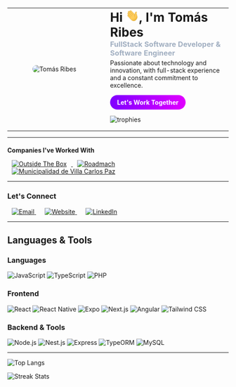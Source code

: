 <!-- Profile Header Section -->
<table>
  <tr>
    <!-- Profile Image (Square) -->
    <td align="center" valign="middle" width="200">
      <img src="https://tomasribes.net/assets/CV.png" alt="Tomás Ribes" width="150" height="150" style="border-radius: 12px;">
    </td>
    <!-- Title, Subtitle & Call-to-Action -->
    <td align="left" style="padding-left: 20px;">
      <h1 style="margin: 0;">Hi <img src="https://raw.githubusercontent.com/ABSphreak/ABSphreak/master/gifs/Hi.gif" width="30" alt="Hi">, I'm Tomás Ribes</h1>
      <h3 style="margin: 0; color: #a0aec0;">FullStack Software Developer & Software Engineer</h3>
      <p style="margin: 4px 0;">Passionate about technology and innovation, with full-stack experience and a constant commitment to excellence.</p>
      <p>
        <a href="#contact" style="display: inline-block; padding: 8px 16px; background: linear-gradient(to right, #7F00FF, #E100FF); color: white; border-radius: 9999px; text-decoration: none; font-weight: bold;">
          Let's Work Together
        </a>
      </p>
      <p>
        <img src="https://github-profile-trophy.vercel.app/?username=tomasribesb&theme=darkhub&title=Commits,Repositories,Experience" alt="trophies" style="display: inline-block;" />
      </p>
    </td>
  </tr>
</table>

<hr />

<!-- Companies Logos Section -->
<div style="margin-top: 20px; text-align: left;">
  <p><strong>Companies I've Worked With</strong></p>
  <a href="https://www.outsidethebox.ar/" target="_blank">
    <img src="https://tomasribes.net/assets/otb.png" alt="Outside The Box" width="80" style="margin: 0 10px;">
  </a>
  <a href="https://roadmach.com/" target="_blank">
    <img src="https://tomasribes.net/assets/roadmach.png" alt="Roadmach" width="80" style="margin: 0 10px;">
  </a>
  <a href="https://villacarlospaz.gov.ar/" target="_blank">
    <img src="https://tomasribes.net/assets/vcp.jpg" alt="Municipalidad de Villa Carlos Paz" width="80" style="margin: 0 10px;">
  </a>
</div>

<hr />

<!-- Let's Connect Section -->
<h3>Let's Connect</h3>
<p>
  <!-- Email Icon -->
  <a href="mailto:tomasribesb@gmail.com" target="_blank" style="margin: 0 10px;">
    <img src="https://img.icons8.com/material-rounded/24/ffffff/new-post.png" alt="Email" title="Email">
  </a>
  <!-- Website Icon -->
  <a href="https://tomasribes.net/" target="_blank" style="margin: 0 10px;">
    <img src="https://img.icons8.com/material-rounded/24/ffffff/domain.png" alt="Website" title="Website">
  </a>
  <!-- LinkedIn Icon -->
  <a href="https://linkedin.com/in/tomasribesb" target="_blank" style="margin: 0 10px;">
    <img src="https://raw.githubusercontent.com/rahuldkjain/github-profile-readme-generator/master/src/images/icons/Social/linked-in-alt.svg" alt="LinkedIn" width="40" height="40" title="LinkedIn">
  </a>
</p>

<hr />

<!-- Languages & Tools -->
<h2>Languages & Tools</h2>

<!-- Languages -->
<h3>Languages</h3>
<p>
  <img src="https://img.shields.io/badge/JavaScript-F7DF1E?style=flat-square&logo=javascript&logoColor=black" alt="JavaScript" />
  <img src="https://img.shields.io/badge/TypeScript-3178C6?style=flat-square&logo=typescript&logoColor=white" alt="TypeScript" />
  <img src="https://img.shields.io/badge/PHP-777BB4?style=flat-square&logo=php&logoColor=white" alt="PHP" />
</p>

<!-- Frontend -->
<h3>Frontend</h3>
<p>
  <img src="https://img.shields.io/badge/React-61DAFB?style=flat-square&logo=react&logoColor=black" alt="React" />
  <img src="https://img.shields.io/badge/React_Native-61DAFB?style=flat-square&logo=react&logoColor=black" alt="React Native" />
  <img src="https://img.shields.io/badge/Expo-000020?style=flat-square&logo=expo&logoColor=white" alt="Expo" />
  <img src="https://img.shields.io/badge/Next.js-000000?style=flat-square&logo=nextdotjs&logoColor=white" alt="Next.js" />
  <img src="https://img.shields.io/badge/Angular-DD0031?style=flat-square&logo=angular&logoColor=white" alt="Angular" />
  <img src="https://img.shields.io/badge/Tailwind_CSS-38B2AC?style=flat-square&logo=tailwind-css&logoColor=white" alt="Tailwind CSS" />
</p>

<!-- Backend & Tools -->
<h3>Backend & Tools</h3>
<p>
  <img src="https://img.shields.io/badge/Node.js-339933?style=flat-square&logo=node.js&logoColor=white" alt="Node.js" />
  <img src="https://img.shields.io/badge/Nest.js-E0234E?style=flat-square&logo=nestjs&logoColor=white" alt="Nest.js" />
  <img src="https://img.shields.io/badge/Express-000000?style=flat-square&logo=express&logoColor=white" alt="Express" />
  <img src="https://img.shields.io/badge/TypeORM-FF3E00?style=flat-square&logo=typeorm&logoColor=white" alt="TypeORM" />
  <img src="https://img.shields.io/badge/MySQL-4479A1?style=flat-square&logo=mysql&logoColor=white" alt="MySQL" />
</p>

<hr />

<!-- GitHub Stats & Streak -->
<p>
  <img src="https://github-readme-stats.vercel.app/api/top-langs?username=tomasribesb&show_icons=true&locale=en&layout=compact&theme=radical" alt="Top Langs" />
</p>

<p>
  <img src="https://github-readme-streak-stats.herokuapp.com/?user=tomasribesb&theme=radical" alt="Streak Stats" />
</p>
